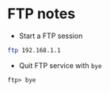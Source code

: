 # FTP notes

* Start a FTP session
```bash
ftp 192.168.1.1
```

* Quit FTP service with `bye`
```
ftp> bye
```

